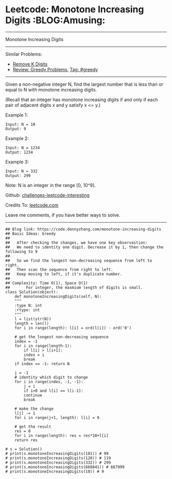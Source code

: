 
# Leetcode: Monotone Increasing Digits     :BLOG:Amusing:

---

Monotone Increasing Digits  

---

Similar Problems:  

-   [Remove K Digits](https://code.dennyzhang.com/remove-k-digits)
-   [Review: Greedy Problems](https://code.dennyzhang.com/review-greedy), [Tag: #greedy](https://code.dennyzhang.com/tag/greedy)

---

Given a non-negative integer N, find the largest number that is less than or equal to N with monotone increasing digits.  

(Recall that an integer has monotone increasing digits if and only if each pair of adjacent digits x and y satisfy x <= y.)  

Example 1:  

    Input: N = 10
    Output: 9

Example 2:  

    Input: N = 1234
    Output: 1234

Example 3:  

    Input: N = 332
    Output: 299

Note: N is an integer in the range [0, 10^9].  

Github: [challenges-leetcode-interesting](https://github.com/DennyZhang/challenges-leetcode-interesting/tree/master/problems/monotone-increasing-digits)  

Credits To: [leetcode.com](https://leetcode.com/problems/monotone-increasing-digits/description/)  

Leave me comments, if you have better ways to solve.  

---

    ## Blog link: https://code.dennyzhang.com/monotone-increasing-digits
    ## Basic Ideas: Greedy
    ##
    ##   After checking the changes, we have one key observastion:
    ##   We need to identity one digit. Decrease it by 1, then change the following to 9
    ##
    ##   So we find the longest non-decreasing sequence from left to right.
    ##   Then scan the sequence from right to left. 
    ##   Keep moving to left, if it's duplicate number.
    ##
    ## Complexity: Time O(1), Space O(1)
    ##       For integer, the maxmium length of digits is small.
    class Solution(object):
        def monotoneIncreasingDigits(self, N):
    	"""
    	:type N: int
    	:rtype: int
    	"""
    	l = list(str(N))
    	length = len(l)
    	for i in range(length): l[i] = ord(l[i]) - ord('0')
    
    	# get the longest non-decreasing sequence
    	index = -1
    	for i in range(length-1):
    	    if l[i] > l[i+1]:
    		index = i
    		break
    	if index == -1: return N
    
    	j = -1
    	# identity which digit to change
    	for i in range(index, -1, -1):
    	    j = i
    	    if i>0 and l[i] == l[i-1]:
    		continue
    	    break
    
    	# make the change
    	l[j] -= 1
    	for i in range(j+1, length): l[i] = 9
    
    	# get the result
    	res = 0
    	for i in range(length): res = res*10+l[i]
    	return res
    
    # s = Solution()
    # print(s.monotoneIncreasingDigits(101)) # 99
    # print(s.monotoneIncreasingDigits(120)) # 119
    # print(s.monotoneIncreasingDigits(332)) # 299
    # print(s.monotoneIncreasingDigits(668841)) # 667999
    # print(s.monotoneIncreasingDigits(10)) # 9

